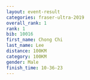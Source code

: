```yaml
---
layout: event-result 
categories: fraser-ultra-2019 
overall_rank: 1
rank: 1
bib: 10016
first_name: Chong Chi
last_name: Lee
distance: 100KM
category: 100KM
gender: Male
finish_time: 10-36-23
---
```

